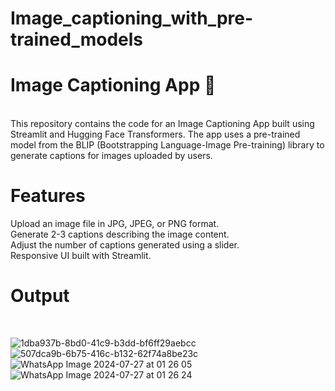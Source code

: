 # Image_captioning_with_pre-trained_models

<h1>Image Captioning App 📸</h1><br>
This repository contains the code for an Image Captioning App built using Streamlit and Hugging Face Transformers. The app uses a pre-trained model from the BLIP (Bootstrapping Language-Image Pre-training) library to generate captions for images uploaded by users.

<h1>Features</h1>
Upload an image file in JPG, JPEG, or PNG format.<br>
Generate 2-3 captions describing the image content.<br>
Adjust the number of captions generated using a slider.<br>
Responsive UI built with Streamlit.

<h1>Output</h1><br>

![1dba937b-8bd0-41c9-b3dd-bf6ff29aebcc](https://github.com/user-attachments/assets/38984f0b-32cf-492c-8601-6e608fb7b585)
![507dca9b-6b75-416c-b132-62f74a8be23c](https://github.com/user-attachments/assets/9d292200-e8c8-4621-afa4-70866bd36a49)
![WhatsApp Image 2024-07-27 at 01 26 05](https://github.com/user-attachments/assets/0f2c9a4b-f353-417b-9e0b-d94a7cbeef37)
![WhatsApp Image 2024-07-27 at 01 26 24](https://github.com/user-attachments/assets/0af6dbca-9910-4e3e-8494-4e48b4968ca4)
